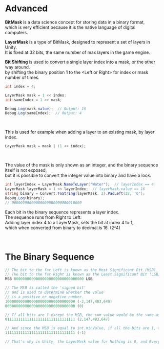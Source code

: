 # Advanced

**BitMask** is a data science concept for storing data in a binary format,  
which is very efficient because it is the native language of digital computers. 

**LayerMask** is a type of BitMask, designed to represent a set of layers in Unity.  
It is fixed at 32 bits, the same number of max layers in the game engine.

**Bit Shifting** is used to convert a single layer index into a mask, or the other way around.  
by shifting the binary position **1** to the \<Left or Right\> for index or mask number of times.
```cs
int index = 4;

LayerMask mask = 1 << index;
int sameIndex = 1 >> mask;

Debug.Log(mask.value);  // Output: 16
Debug.Log(sameIndex);  // Output: 4
```
<br>

This is used for example when adding a layer to an existing mask, by layer index.
```cs
LayerMask mask = mask | (1 << index);
```

<br>

The value of the mask is only shown as an integer, and the binary sequence itself is not exposed,  
but it is possible to convert the integer value into binary and have a look. 
```cs
int layerIndex = LayerMask.NameToLayer("Water");  // layerIndex == 4
LayerMask layerMask = 1 << layerIndex;  // layerMask.value == 16
string binary = Convert.ToString(layerMask, 2).PadLeft(32, '0');
Debug.Log(binary);  
// 00000000000000000000000000010000
```
Each bit in the binary sequence represents a layer index.  
The sequence runs from Right to Left.  
Adding layer index 4 to a LayerMask, sets the bit at index 4 to 1,  
which when converted from binary to decimal is 16. (2^4)

<br>

# The Binary Sequence

```cs
// The bit to the far Left is known as the Most Significant Bit (MSB)  
// The bit to the far Right is known as the Least Significant Bit (LSB)  
MSB 00000000000000000000000000000000 LSB

// The MSB is called the 'signed bit' 
// and is used to determine whether the value 
// is a positive or negative number.  
10000000000000000000000000000000 (-2,147,483,648)  
00000000000000000000000000000000 (0)

// If all bits are 1 except the MSB, the sum value would be the same as int.maxValue  
01111111111111111111111111111111 (2,147,483,647)

// And since the MSB is equal to int.minValue, if all the bits are 1, the final sum is -1. 
11111111111111111111111111111111 (-1)

// That's why in Unity, the LayerMask value for Nothing is 0, and Everything is -1. 
```
